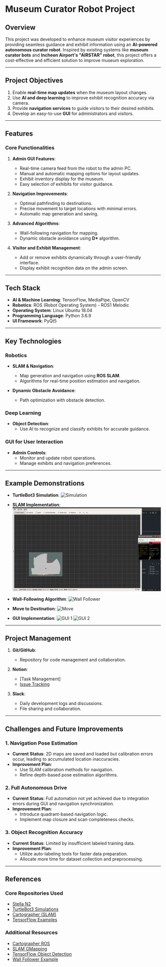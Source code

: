 # **Museum Curator Robot Project**

## **Overview**

This project was developed to enhance museum visitor experiences by providing seamless guidance and exhibit information using an **AI-powered autonomous curator robot**. Inspired by existing systems like **museum curator bots** and **Incheon Airport's "AIRSTAR" robot**, this project offers a cost-effective and efficient solution to improve museum exploration.

---

## **Project Objectives**

1. Enable **real-time map updates** when the museum layout changes.
2. Use **AI and deep learning** to improve exhibit recognition accuracy via camera.
3. Provide **navigation services** to guide visitors to their desired exhibits.
4. Develop an easy-to-use **GUI** for administrators and visitors.

---

## **Features**

### **Core Functionalities**
1. **Admin GUI Features**:
   - Real-time camera feed from the robot to the admin PC.
   - Manual and automatic mapping options for layout updates.
   - Exhibit inventory display for the museum.
   - Easy selection of exhibits for visitor guidance.

2. **Navigation Improvements**:
   - Optimal pathfinding to destinations.
   - Precise movement to target locations with minimal errors.
   - Automatic map generation and saving.

3. **Advanced Algorithms**:
   - Wall-following navigation for mapping.
   - Dynamic obstacle avoidance using **D\*** algorithm.

4. **Visitor and Exhibit Management**:
   - Add or remove exhibits dynamically through a user-friendly interface.
   - Display exhibit recognition data on the admin screen.

---

## **Tech Stack**

- **AI & Machine Learning**: TensorFlow, MediaPipe, OpenCV
- **Robotics**: ROS (Robot Operating System) - ROS1 Melodic
- **Operating System**: Linux Ubuntu 18.04
- **Programming Language**: Python 3.6.9
- **UI Framework**: PyQt5

---

## **Key Technologies**

### **Robotics**
- **SLAM & Navigation**:
  - Map generation and navigation using **ROS SLAM**.
  - Algorithms for real-time position estimation and navigation.
  
- **Dynamic Obstacle Avoidance**:
  - Path optimization with obstacle detection.

### **Deep Learning**
- **Object Detection**:
  - Use AI to recognize and classify exhibits for accurate guidance.

### **GUI for User Interaction**
- **Admin Controls**:
  - Monitor and update robot operations.
  - Manage exhibits and navigation preferences.

---

## **Example Demonstrations**

- **TurtleBot3 Simulation**:
  ![Simulation](https://github.com/whatfontisthis/AI-Autonomous-Vehicle/raw/main/imgs/simul.gif)

- **SLAM Implementation**:
  ![SLAM](https://github.com/whatfontisthis/AI-Autonomous-Vehicle/raw/main/imgs/SLAM.gif)

- **Wall-Following Algorithm**:
  ![Wall Follower](https://github.com/whatfontisthis/AI-Autonomous-Vehicle/raw/main/imgs/wallFollow.gif)

- **Move to Destination**:
  ![Move](https://github.com/whatfontisthis/AI-Autonomous-Vehicle/raw/main/imgs/godestination.gif)

- **GUI Implementation**:
  ![GUI 1](https://github.com/whatfontisthis/AI-Autonomous-Vehicle/raw/main/imgs/gui1.gif)
  ![GUI 2](https://github.com/whatfontisthis/AI-Autonomous-Vehicle/raw/main/imgs/gui2.gif)

---

## **Project Management**

1. **Git/GitHub**:  
   - Repository for code management and collaboration.  

2. **Notion**:  
   - [Task Management]
   - [Issue Tracking](https://github.com/whatfontisthis/AI-Autonomous-Vehicle/blob/main/imgs/issues.png)

3. **Slack**:  
   - Daily development logs and discussions.  
   - File sharing and collaboration.

---

## **Challenges and Future Improvements**

### **1. Navigation Pose Estimation**
- **Current Status**: 2D maps are saved and loaded but calibration errors occur, leading to accumulated location inaccuracies.  
- **Improvement Plan**:  
  - Use SLAM calibration methods for navigation.  
  - Refine depth-based pose estimation algorithms.

### **2. Full Autonomous Drive**
- **Current Status**: Full automation not yet achieved due to integration errors during GUI and navigation synchronization.  
- **Improvement Plan**:  
  - Introduce quadrant-based navigation logic.  
  - Implement map closure and scan completeness checks.

### **3. Object Recognition Accuracy**
- **Current Status**: Limited by insufficient labeled training data.  
- **Improvement Plan**:  
  - Utilize auto-labeling tools for faster data preparation.  
  - Allocate more time for dataset collection and preprocessing.

---

## **References**

### **Core Repositories Used**
- [Stella N2](https://github.com/ntrexlab/STELLA_REMOTE_PC_N2)  
- [TurtleBot3 Simulations](https://github.com/ROBOTIS-GIT/turtlebot3_simulations)  
- [Cartographer (SLAM)](https://github.com/cartographer-project/cartographer)  
- [TensorFlow Examples](https://github.com/tensorflow/examples)  

### **Additional Resources**
- [Cartographer ROS](https://github.com/cartographer-project/cartographer_ros)  
- [SLAM GMapping](https://github.com/ros-perception/slam_gmapping)  
- [TensorFlow Object Detection](https://github.com/EdjeElectronics/TensorFlow-Object-Detection-on-the-Raspberry-Pi)  
- [Wall Follower Example](https://github.com/nimbekarnd/Wall-follower-in-ROS-using-Python)  